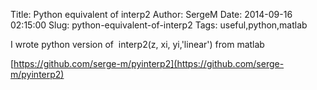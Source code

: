 Title: Python equivalent of interp2
Author: SergeM
Date: 2014-09-16 02:15:00
Slug: python-equivalent-of-interp2
Tags: useful,python,matlab

I wrote python version of&nbsp; interp2(z, xi, yi,'linear') from matlab

[https://github.com/serge-m/pyinterp2](https://github.com/serge-m/pyinterp2)</div>